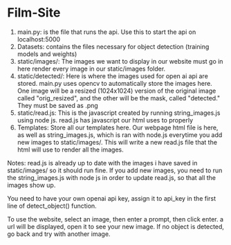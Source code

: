 # Film-Site

1) main.py: is the file that runs the api. Use this to start the api on localhost:5000
2) Datasets: contains the files necessary for object detection (training models and weights)
3) static/images/: The images we want to display in our website must go in here
render every image in our static/images folder. 
4) static/detected/: Here is where the images used for open ai api are stored. main.py uses opencv to automatically store the images here. One image will be a resized (1024x1024) version of the original image called "orig_resized", and the other will be the mask, called "detected." They must be saved as .png
5) static/read.js: This is the javascript created by running string_images.js using node js. read.js has javascript our html uses to properly 
6) Templates: Store all our templates here. Our webpage html file is here, as well as string_images.js, which is ran with node.js everytime you add new images to static/images/. This will write a new read.js file that the html will use to render all the images.

Notes:
read.js is already up to date with the images i have saved in static/images/ so it should run fine. If you add new images, you need to run the string_images.js with node js in order to update read.js, so that all the images show up.

You need to have your own openai api key, assign it to api_key in the first line of detect_object() function.

To use the website, select an image, then enter a prompt, then click enter. a url will be displayed, open it to see your new image. If no object is detected, go back and try with another image.

